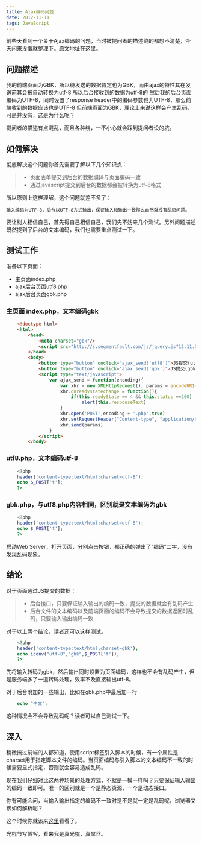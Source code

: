 ```yaml
---
title: Ajax编码问题
date: 2012-11-11
tags: JavaScript
---
```


前些天看到一个关于Ajax编码的问题，当时被提问者的描述绕的都想不清楚，今天闲来没事就整理下。原文地址在[这里](http://segmentfault.com/q/1010000000130593)。

## 问题描述

我的前端页面为GBK，所以待发送的数据肯定也为GBK，而由ajax的特性其在发送前其会被自动转换为utf-8
所以后台接收到的数据为utf-8的
然后我的后台页面编码为UTF-8，同时设置了response header中的编码参数也为UTF-8，那么前端收到的数据应该也是UTF-8
但前端页面为GBK，理论上来说这样会产生乱码，可是并没有，这是为什么呢？

提问者的描述有点混乱，而且各种绕，一不小心就会踩到提问者设的坑。

## 如何解决

彻底解决这个问题你首先需要了解以下几个知识点：

> * 页面表单提交到后台的数据编码与页面编码一致
> * 通过javascript提交到后台的数据都会被转换为utf-8格式

所以原则上这样理解，这个问题就差不多了：

	输入编码为UTF-8，后台以UTF-8方式输出，保证输入和输出一致那么自然就没有乱码问题。

要让别人相信自己，首先得自己相信自己，我们先不妨来几个测试。另外问题描述既然提到了后台的文本编码，我们也需要重点测试一下。

## 测试工作

准备以下页面：

* 主页面index.php
* ajax后台页面utf8.php
* ajax后台页面gbk.php

### 主页面 index.php，文本编码gbk

```html
	<!doctype html>
	<html>
		<head>
			<meta charset="gbk"/>
			<script src="http://s.segmentfault.com/js/jquery.js?12.11.5.1"></script>
		</head>
		<body>
			<button type="button" onclick="ajax_send('utf8')">JS提交(utf-8)</button>
			<button type="button" onclick="ajax_send('gbk')">JS提交(gbk)</button>
			<script type="text/javascript">
				var ajax_send = function(encoding){
					var xhr = new XMLHttpRequest(), params = encodeURI('t=编码')
					xhr.onreadystatechange = function(){
						if(this.readyState == 4 && this.status ==200)
							alert(this.responseText)
					}
					xhr.open('POST',encoding + '.php',true)
					xhr.setRequestHeader("Content-type", "application/x-www-form-urlencoded");
					xhr.send(params)
				}
			</script>
		</body>
```

### utf8.php，文本编码utf-8

```php
	<?php
	header('content-type:text/html;charset=utf-8');
	echo $_POST['t'];
	?>
```

### gbk.php，与utf8.php内容相同，区别就是文本编码为gbk

```php
	<?php
	header('content-type:text/html;charset=utf-8');
	echo $_POST['t'];
	?>
```

启动Web Server，打开页面，分别点击按钮，都正确的弹出了“编码”二字，没有发现乱码现象。

## 结论

对于页面通过JS提交的数据：

> * 后台接口，只要保证输入输出的编码一致，提交的数据就会有乱码产生
> * 后台文件的文本编码以及前端页面的编码不会导致提交的数据返回时乱码，只要输入输出编码一致

对于以上两个结论，读者还可以这样测试。

```php
	<?php
	header('content-type:text/html;charset=gbk');
	echo iconv("utf-8","gbk",$_POST['t']);
	?>
```

先将输入转码为gbk，然后输出同时设置为页面编码，这样也不会有乱码产生，但是服务端多了一道转码处理，效率不及直接输出utf-8。

对于后台附加的一些输出，比如在gbk.php中最后加一行

```php
	echo "中文";
```

这种情况会不会导致乱码呢？读者可以自己测试一下。

## 深入

稍微搞过前端的人都知道，使用script标签引入脚本的时候，有一个属性是charset用于指定脚本文件的编码。当页面编码与引入脚本的文本编码不一致的时候需要显式指定，否则就会容易造成乱码。

现在我们仔细对比这两种场景的处理方式，不就是一模一样吗？只要保证输入输出的编码一致即可。唯一的区别就是一个是静态资源，一个是动态接口。

你有可能会问，当输入输出指定的编码不一致时是不是就一定是乱码呢，浏览器又该如何解析呢？

这个时候你就该来[这里](http://ued.taobao.com/blog/2011/08/26/encode-war/)看看了。

光棍节写博客，看来我是真光棍，真屌丝。
